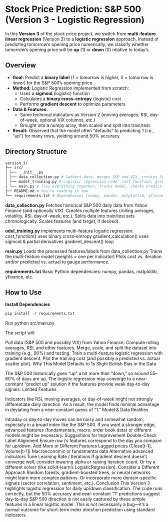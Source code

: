 # Stock Price Prediction: S&P 500 (Version 3 - Logistic Regression)
In this **Version 3** of the stock price project, we switch from **multi-feature linear regression** (Version 2) to a **logistic regression** approach. Instead of predicting tomorrow’s opening price numerically, we classify whether tomorrow’s opening price will be **up** (1) or **down** (0) relative to today’s.

## Overview
- **Goal:** Predict a **binary label** (1 = tomorrow is higher, 0 = tomorrow is lower) for the S&P 500’s opening price.
- **Method:** Logistic Regression implemented from scratch:
  - Uses a **sigmoid** (logistic) function
  - Calculates a **binary cross-entropy** (logistic) cost
  - Performs **gradient descent** to optimize parameters
- **Data & Features:**
  - Same technical indicators as Version 2 (moving averages, RSI, day-of-week, optional VIX columns, etc.)
  - Brought into a numpy array, then scaled and split into train/test.
- **Result:** Observed that the model often “defaults” to predicting 1 (i.e., “up”) for many rows, yielding around 50% accuracy.

## Directory Structure
```bash
version_3/ 
├── src/ 
│ ├── __init__.py 
│ ├── data_collection.py # Gathers data, merges S&P and VIX, creates features, splits into train/test 
│ ├── model_training.py # Logistic regression code: cost function, gradient, gradient descent 
│ └── main.py # Ties everything together, trains model, checks predictions 
├── README.md # You're reading it now 
└── requirements.txt # Dependencies (numpy, pandas, matplotlib, yfinance, etc.)
```

**data_collection.py**
Fetches historical S&P 500 daily data from Yahoo Finance (and optionally VIX).
Creates multiple features (rolling averages, volatility, RSI, day-of-week, etc.).
Splits data into train/test sets chronologically.
Scales features (and target, if desired).

**odel_training.py**
Implements multi-feature logistic regression:
cost_function() uses binary cross-entropy
gradient_calculation() uses sigmoid & partial derivatives
gradient_descent() loop

**main.py**
Loads the processed features/labels from data_collection.py
Trains the multi-feature model (weights = one per indicator)
Plots cost vs. iteration and/or predicted vs. actual to gauge performance.

**requirements.txt**
Basic Python dependencies:
numpy, pandas, matplotlib, yfinance, etc.

## How to Use
**Install Dependencies**
```python
pip install -r requirements.txt
```

Run
python src/main.py

The script will:

Pull data (S&P 500 and possibly VIX) from Yahoo Finance.
Compute rolling averages, RSI, and other features.
Merge, scale, and split the dataset into training (e.g., 90%) and testing.
Train a multi-feature logistic regression with gradient descent.
Plot the training cost (and possibly a predicted vs. actual scatter plot).
Why This Model Defaults to 1s
Slight Bullish Bias in the Data

The S&P 500 historically goes “up” a bit more than “down,” so around 55–60% of days are up.
The logistic regression may converge to a near-constant “predict up” solution if the features provide weak day-to-day signals.
Limited Features

Indicators like RSI, moving averages, or day-of-week might not strongly differentiate daily direction.
As a result, the model finds minimal advantage in deviating from a near-constant guess of “1.”
Model & Data Realities

Intraday or day-to-day moves can be noisy and somewhat random, especially in a broad index like the S&P 500.
If you want a stronger edge, advanced features (fundamentals, macro, order book data) or different models might be necessary.
Suggestions for Improvement
Double-Check Label Alignment
Ensure row i’s features correspond to the day you compare for up/down.
Add More or Different Features
Lagged prices (Close[t-1], Volume[t-1])
Macroeconomic or fundamental data
Alternative advanced indicators
Tune Learning Rate / Iterations
If gradient descent doesn’t converge well, consider lowering alpha or raising iteration count.
Or try a different solver (like scikit-learn’s LogisticRegression).
Consider a Different Approach
Random forests, gradient-boosted trees, or neural networks might learn more complex patterns.
Or incorporate more domain-specific signals (sector correlation, sentiment, etc.).
Conclusion
This Version 3 highlights logistic regression for daily up/down classification. The code runs correctly, but the 50% accuracy and near-constant “1” predictions suggest day-to-day S&P 500 direction is not easily captured by these simple features in a linear logistic model. This is not necessarily a bug—it’s a normal outcome for short-term index direction prediction using standard indicators.





